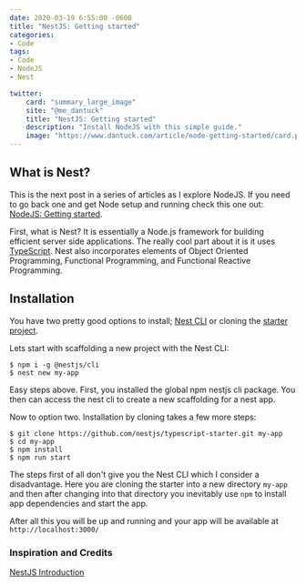 ```yaml
---
date: 2020-03-19 6:55:00 -0600
title: "NestJS: Getting started"
categories:
- Code
tags:
- Code
- NodeJS
- Nest

twitter:
    card: "summary_large_image"
    site: "@me_dantuck"
    title: "NestJS: Getting started"
    description: "Install NodeJS with this simple guide."
    image: "https://www.dantuck.com/article/node-getting-started/card.png"
---
```


## What is Nest?

This is the next post in a series of articles as I explore NodeJS. If you need to go back one and get Node setup and running check this one out: [NodeJS: Getting started](/article/node-getting-started/).

First, what is Nest? It is essentially a Node.js framework for building efficient server side applications. The really cool part about it is it uses [TypeScript](https://www.typescriptlang.org/). Nest also incorporates elements of Object Oriented Programming, Functional Programming, and Functional Reactive Programming.

## Installation

You have two pretty good options to install; [Nest CLI](https://docs.nestjs.com/cli/overview) or cloning the [starter project](https://github.com/nestjs/typescript-starter).

Lets start with scaffolding a new project with the Nest CLI:

    $ npm i -g @nestjs/cli
    $ nest new my-app

Easy steps above. First, you installed the global npm nestjs cli package. You then can access the nest cli to create a new scaffolding for a nest app.

Now to option two. Installation by cloning takes a few more steps:

    $ git clone https://github.com/nestjs/typescript-starter.git my-app
    $ cd my-app
    $ npm install
    $ npm run start

The steps first of all don't give you the Nest CLI which I consider a disadvantage. Here you are cloning the starter into a new directory `my-app` and then after changing into that directory you inevitably use `npm` to install app dependencies and start the app.

After all this you will be up and running and your app will be available at `http://localhost:3000/`

### Inspiration and Credits

[NestJS Introduction](https://docs.nestjs.com/)